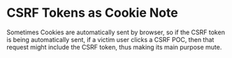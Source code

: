 # CSRF Tokens as Cookie Note

Sometimes Cookies are automatically sent by browser, so if the CSRF token is being automatically sent, if a victim user clicks a CSRF POC, then that request might include the CSRF token, thus making its main purpose mute. 